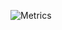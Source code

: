 ![Metrics](https://metrics.lecoq.io/gracefullight?template=terminal&isocalendar=1&stars=1&people=1&pagespeed=1&rss=1&notable=1&isocalendar.duration=full-year&stars.limit=4&people.limit=24&people.identicons=false&people.size=28&people.types=followers%2C%20following&people.shuffle=false&notable.from=organization&notable.repositories=false&notable.indepth=false&pagespeed.url=https%3A%2F%2Fgracefullight.dev&pagespeed.detailed=false&pagespeed.screenshot=false&rss.source=https%3A%2F%2Fgracefullight.dev%2Ffeed&rss.limit=4&config.timezone=Asia%2FSeoul)

<!--
**gracefullight/gracefullight** is a ✨ _special_ ✨ repository because its `README.md` (this file) appears on your GitHub profile.

Here are some ideas to get you started:

- 🔭 I’m currently working on ...
- 🌱 I’m currently learning ...
- 👯 I’m looking to collaborate on ...
- 🤔 I’m looking for help with ...
- 💬 Ask me about ...
- 📫 How to reach me: ...
- 😄 Pronouns: ...
- ⚡ Fun fact: ...
-->
